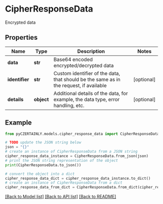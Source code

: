 # CipherResponseData

Encrypted data

## Properties

Name | Type | Description | Notes
------------ | ------------- | ------------- | -------------
**data** | **str** | Base64 encoded encrypted/decrypted data | 
**identifier** | **str** | Custom identifier of the data, that should be the same as in the request, if available | [optional] 
**details** | **object** | Additional details of the data, for example, the data type, error handling, etc. | [optional] 

## Example

```python
from pyCZERTAINLY.models.cipher_response_data import CipherResponseData

# TODO update the JSON string below
json = "{}"
# create an instance of CipherResponseData from a JSON string
cipher_response_data_instance = CipherResponseData.from_json(json)
# print the JSON string representation of the object
print(CipherResponseData.to_json())

# convert the object into a dict
cipher_response_data_dict = cipher_response_data_instance.to_dict()
# create an instance of CipherResponseData from a dict
cipher_response_data_from_dict = CipherResponseData.from_dict(cipher_response_data_dict)
```
[[Back to Model list]](../README.md#documentation-for-models) [[Back to API list]](../README.md#documentation-for-api-endpoints) [[Back to README]](../README.md)


